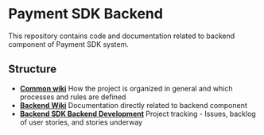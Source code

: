 # Payment SDK Backend

This repository contains code and documentation related to backend component of Payment SDK system. 

## Structure

* [**Common wiki**](https://github.com/mobilabsolutions/payment-sdk-wiki-open/wiki) 
How the project is organized in general and which processes and rules are defined
* [**Backend Wiki**](https://github.com/mobilabsolutions/payment-sdk-backend-open/wiki) 
Documentation directly related to backend component
* [**Backend SDK Backend Development**](https://github.com/mobilabsolutions/payment-sdk-backend-open/projects/1)
Project tracking - Issues, backlog of user stories, and stories underway